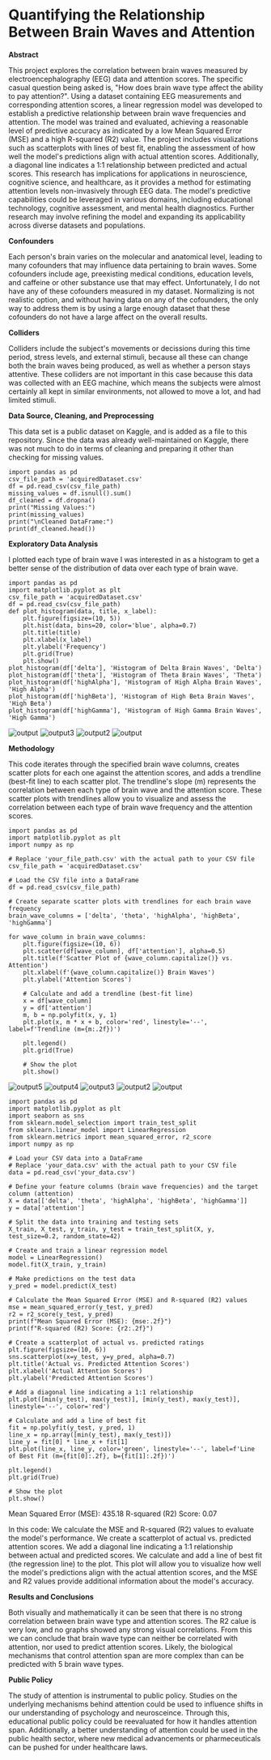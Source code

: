 # Quantifying the Relationship Between Brain Waves and Attention
**Abstract**

This project explores the correlation between brain waves measured by electroencephalography (EEG) data and attention scores. The specific casual question being asked is, "How does brain wave type affect the ability to pay attention?". Using a dataset containing EEG measurements and corresponding attention scores, a linear regression model was developed to establish a predictive relationship between brain wave frequencies and attention. The model was trained and evaluated, achieving a reasonable level of predictive accuracy as indicated by a low Mean Squared Error (MSE) and a high R-squared (R2) value. The project includes visualizations such as scatterplots with lines of best fit, enabling the assessment of how well the model's predictions align with actual attention scores. Additionally, a diagonal line indicates a 1:1 relationship between predicted and actual scores. This research has implications for applications in neuroscience, cognitive science, and healthcare, as it provides a method for estimating attention levels non-invasively through EEG data. The model's predictive capabilities could be leveraged in various domains, including educational technology, cognitive assessment, and mental health diagnostics. Further research may involve refining the model and expanding its applicability across diverse datasets and populations.

**Confounders**

Each person's brain varies on the molecular and anatomical level, leading to many cofounders that may influence data pertaining to brain waves. Some cofounders include age, preexisting medical conditions, education levels, and caffeine or other substance use that may effect. Unfortunately, I do not have any of these cofounders measured in my dataset. Normalizing is not realistic option, and without having data on any of the cofounders, the only way to address them is by using a large enough dataset that these cofounders do not have a large affect on the overall results. 

**Colliders**

Colliders include the subject's movements or decissions during this time period, stress levels, and external stimuli, because all these can change both the brain waves being produced, as well as whether a person stays attentive. These colliders are not important in this case because this data was collected with an EEG machine, which means the subjects were almost certainly all kept in similar environments, not allowed to move a lot, and had limited stimuli. 

**Data Source, Cleaning, and Preprocessing**

This data set is a public dataset on Kaggle, and is added as a file to this repository. Since the data was already well-maintained on Kaggle, there was not much to do in terms of cleaning and preparing it other than checking for missing values. 

```
import pandas as pd
csv_file_path = 'acquiredDataset.csv'
df = pd.read_csv(csv_file_path)
missing_values = df.isnull().sum()
df_cleaned = df.dropna()
print("Missing Values:")
print(missing_values)
print("\nCleaned DataFrame:")
print(df_cleaned.head())
```

**Exploratory Data Analysis**

I plotted each type of brain wave I was interested in as a histogram to get a better sense of the distribution of data over each type of brain wave. 

```
import pandas as pd
import matplotlib.pyplot as plt
csv_file_path = 'acquiredDataset.csv'
df = pd.read_csv(csv_file_path)
def plot_histogram(data, title, x_label):
    plt.figure(figsize=(10, 5))
    plt.hist(data, bins=20, color='blue', alpha=0.7)
    plt.title(title)
    plt.xlabel(x_label)
    plt.ylabel('Frequency')
    plt.grid(True)
    plt.show()
plot_histogram(df['delta'], 'Histogram of Delta Brain Waves', 'Delta')
plot_histogram(df['theta'], 'Histogram of Theta Brain Waves', 'Theta')
plot_histogram(df['highAlpha'], 'Histogram of High Alpha Brain Waves', 'High Alpha')
plot_histogram(df['highBeta'], 'Histogram of High Beta Brain Waves', 'High Beta')
plot_histogram(df['highGamma'], 'Histogram of High Gamma Brain Waves', 'High Gamma')
```

![output](https://github.com/lizqian/ENM_3440_HW2/assets/133675095/2f93d870-1c78-4917-b90b-0a035e25fa70)
![output3](https://github.com/lizqian/ENM_3440_HW2/assets/133675095/9bd05253-479e-4b57-9f84-80ad5eb12e7b)
![output2](https://github.com/lizqian/ENM_3440_HW2/assets/133675095/a527e635-9fd9-4ddb-b569-6d7f691cb012)
![output](https://github.com/lizqian/ENM_3440_HW2/assets/133675095/4b5ded6d-b976-46f1-88e8-b63de451dcd3)

**Methodology**

This code iterates through the specified brain wave columns, creates scatter plots for each one against the attention scores, and adds a trendline (best-fit line) to each scatter plot. The trendline's slope (m) represents the correlation between each type of brain wave and the attention score. These scatter plots with trendlines allow you to visualize and assess the correlation between each type of brain wave frequency and the attention scores.

```
import pandas as pd
import matplotlib.pyplot as plt
import numpy as np

# Replace 'your_file_path.csv' with the actual path to your CSV file
csv_file_path = 'acquiredDataset.csv'

# Load the CSV file into a DataFrame
df = pd.read_csv(csv_file_path)

# Create separate scatter plots with trendlines for each brain wave frequency
brain_wave_columns = ['delta', 'theta', 'highAlpha', 'highBeta', 'highGamma']

for wave_column in brain_wave_columns:
    plt.figure(figsize=(10, 6))
    plt.scatter(df[wave_column], df['attention'], alpha=0.5)
    plt.title(f'Scatter Plot of {wave_column.capitalize()} vs. Attention')
    plt.xlabel(f'{wave_column.capitalize()} Brain Waves')
    plt.ylabel('Attention Scores')

    # Calculate and add a trendline (best-fit line)
    x = df[wave_column]
    y = df['attention']
    m, b = np.polyfit(x, y, 1)
    plt.plot(x, m * x + b, color='red', linestyle='--', label=f'Trendline (m={m:.2f})')

    plt.legend()
    plt.grid(True)

    # Show the plot
    plt.show()
```

![output5](https://github.com/lizqian/ENM_3440_HW2/assets/133675095/8eeda5e2-eab5-4c2d-b317-242a15363177)
![output4](https://github.com/lizqian/ENM_3440_HW2/assets/133675095/781c9759-4cef-471d-92a2-97f19b63ff5b)
![output3](https://github.com/lizqian/ENM_3440_HW2/assets/133675095/05d2e2f1-8f5e-4395-be61-113db6fcf22d)
![output2](https://github.com/lizqian/ENM_3440_HW2/assets/133675095/ab09fb26-6a47-4df4-96f2-47844602c6fb)
![output](https://github.com/lizqian/ENM_3440_HW2/assets/133675095/8cb0756c-03f6-4722-b301-55db89e564a6)

```
import pandas as pd
import matplotlib.pyplot as plt
import seaborn as sns
from sklearn.model_selection import train_test_split
from sklearn.linear_model import LinearRegression
from sklearn.metrics import mean_squared_error, r2_score
import numpy as np

# Load your CSV data into a DataFrame
# Replace 'your_data.csv' with the actual path to your CSV file
data = pd.read_csv('your_data.csv')

# Define your feature columns (brain wave frequencies) and the target column (attention)
X = data[['delta', 'theta', 'highAlpha', 'highBeta', 'highGamma']]
y = data['attention']

# Split the data into training and testing sets
X_train, X_test, y_train, y_test = train_test_split(X, y, test_size=0.2, random_state=42)

# Create and train a linear regression model
model = LinearRegression()
model.fit(X_train, y_train)

# Make predictions on the test data
y_pred = model.predict(X_test)

# Calculate the Mean Squared Error (MSE) and R-squared (R2) values
mse = mean_squared_error(y_test, y_pred)
r2 = r2_score(y_test, y_pred)
print(f"Mean Squared Error (MSE): {mse:.2f}")
print(f"R-squared (R2) Score: {r2:.2f}")

# Create a scatterplot of actual vs. predicted ratings
plt.figure(figsize=(10, 6))
sns.scatterplot(x=y_test, y=y_pred, alpha=0.7)
plt.title('Actual vs. Predicted Attention Scores')
plt.xlabel('Actual Attention Scores')
plt.ylabel('Predicted Attention Scores')

# Add a diagonal line indicating a 1:1 relationship
plt.plot([min(y_test), max(y_test)], [min(y_test), max(y_test)], linestyle='--', color='red')

# Calculate and add a line of best fit
fit = np.polyfit(y_test, y_pred, 1)
line_x = np.array([min(y_test), max(y_test)])
line_y = fit[0] * line_x + fit[1]
plt.plot(line_x, line_y, color='green', linestyle='--', label=f'Line of Best Fit (m={fit[0]:.2f}, b={fit[1]:.2f})')

plt.legend()
plt.grid(True)

# Show the plot
plt.show()
```
Mean Squared Error (MSE): 435.18
R-squared (R2) Score: 0.07

In this code:
We calculate the MSE and R-squared (R2) values to evaluate the model's performance.
We create a scatterplot of actual vs. predicted attention scores.
We add a diagonal line indicating a 1:1 relationship between actual and predicted scores.
We calculate and add a line of best fit (the regression line) to the plot.
This plot will allow you to visualize how well the model's predictions align with the actual attention scores, and the MSE and R2 values provide additional information about the model's accuracy.

**Results and Conclusions**

Both visually and mathematically it can be seen that there is no strong correlation between brain wave type and attention scores. The R2 calue is very low, and no graphs showed any strong visual correlations. From this we can conclude that brain wave type can neither be correlated with attention, nor used to predict attention scores. Likely, the biological mechanisms that control attention span are more complex than can be predicted with 5 brain wave types.

**Public Policy**

The study of attention is instrumental to public policy. Studies on the underlying mechanisms behind attention could be used to influence shifts in our understanding of psychology and neurosceince. Through this, educational public policy could be reevaluated for how it handles attention span. Additionally, a better understanding of attention could be used in the public health sector, where new medical advancements or pharmeceuticals can be pushed for under healthcare laws.
